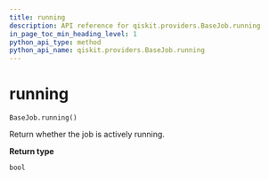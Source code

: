 ```yaml
---
title: running
description: API reference for qiskit.providers.BaseJob.running
in_page_toc_min_heading_level: 1
python_api_type: method
python_api_name: qiskit.providers.BaseJob.running
---
```


# running

<span id="qiskit.providers.BaseJob.running" />

`BaseJob.running()`

Return whether the job is actively running.

**Return type**

`bool`


